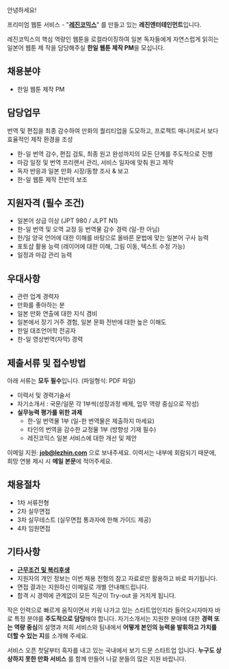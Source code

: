 안녕하세요!

프리미엄 웹툰 서비스 - "**[레진코믹스](http://www.lezhin.com)**" 를 만들고 있는 **레진엔터테인먼트**입니다.

레진코믹스의 핵심 역량인 웹툰을 로컬라이징하여 일본 독자들에게 자연스럽게 읽히는 일본어 웹툰 제
작을 담당해주실 **한일 웹툰 제작 PM**을 모십니다.  	
 

## 채용분야 

- 한일 웹툰 제작 PM


## 담당업무

번역 및 편집을 최종 감수하여 만화의 퀄리티업을 도모하고, 프로젝트 매니저로서 보다 효율적인 제작 환경을 조성
- 한-일 번역 감수, 편집 검토, 최종 원고 완성까지의 모든 단계를 주도적으로 진행
- 마감 일정 및 번역 프리랜서 관리, 서비스 일자에 맞춰 원고 제작
- 독자 반응과 일본 만화 시장/동향 조사 & 보고
- 한-일 웹툰 제작 전반의 보조


## 지원자격 (필수 조건)

- 일본어 상급 이상 (JPT 980 / JLPT N1)
- 한-일 번역 및 오역 교정 등 번역물 감수 경력 (일-한 아님)
- 한/일 양국 언어에 대한 이해를 바탕으로 올바른 문법에 맞는 일본어 구사 능력 
- 포토샵 활용 능력 (레이어에 대한 이해, 그림 이동, 텍스트 수정 가능)
- 일정과 마감 관리 능력 


## 우대사항

- 관련 업계 경력자
- 만화를 좋아하는 분
- 일본 만화 연출에 대한 지식 겸비
- 일본에서 장기 거주 경험, 일본 문화 전반에 대한 높은 이해도
- 한일 대조언어학 전공자
- 한-일 영상번역(자막) 경력


## 제출서류 및 접수방법

아래 서류는 **모두 필수**입니다. (파일형식: PDF 파일)

- 이력서 및 경력기술서 
- 자기소개서 : 국문/일문 각 1부씩(성장과정 배제, 업무 역량 중심으로 작성)
- **실무능력 평가를 위한 과제**
  - 한-일 번역물 1부 (일-한 번역물은 제출하지 마세요)
  - 타인의 번역을 감수한 교정물 1부 (방향성 기재 필수)
  - 레진코믹스 일본 서비스에 대한 개선 및 제안

	
이메일 지원: **job@lezhin.com** 으로 보내주세요.
이력서는 내부에 회람되기 때문에, 희망 연봉 제시 시 **메일 본문**에 적어주세요.


## 채용절차 

- 1차 서류전형
- 2차 실무면접
- 3차 실무테스트 (실무면접 통과자에 한해 가이드 제공)
- 4차 임원면접 


## 기타사항 
- [**근무조건 및 복리후생**](https://github.com/lezhin/apply/blob/master/README.md)
- 지원자의 개인 정보는 이번 채용 전형의 참고 자료로만 활용하고 바로 파기됩니다.
- 면접 결과는 지원하신 이메일로 개별 안내해드립니다.
- 합격 시 경력에 관계없이 모든 직군이 Try-out 을 거치게 됩니다. 



작은 인력으로 빠르게 움직이면서 키워 나가고 있는 스타트업인지라 들어오시자마자 바로 특정 분야를 **주도적으로 담당**해야 합니다. 자기소개서는 지원한 분야에 대한 **경력 또는 역량 중심**의 설명과 저희 서비스와 팀내에서 **어떻게 본인의 능력을 발휘하고 가치를 더할 수 있는 지**를 소개해 주세요.


서비스 오픈 첫달부터 흑자를 내고 있는 국내에서 보기 드문 스타트업 입니다. **누구도 상상하지 못한 만화 서비스** 를 함께 만들어 나갈 분들의 많은 지원 바랍니다.